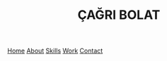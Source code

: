 </head>
<body>
    <header>
        <h1>ÇAĞRI BOLAT</h1>
    </header>
    <nav>
        <a href="#home">Home</a>
        <a href="#about">About</a>
        <a href="#skills">Skills</a>
        <a href="#work">Work</a>
        <a href="#contact">Contact</a>
    </nav>
    <div class="container">
        <!-- İçerik buraya gelecek -->
    </div>
</body>
</html>
